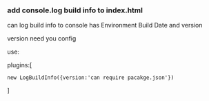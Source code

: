 ### add console.log build info to index.html

can log build info to console has Environment Build Date and version

version need you config

use:

  plugins:[

    new LogBuildInfo({version:'can require pacakge.json'})

  ]